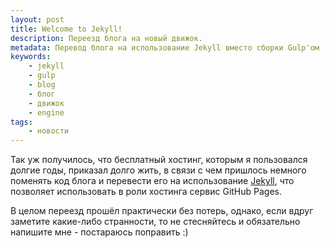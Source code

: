 ```yaml
---
layout: post
title: Welcome to Jekyll!
description: Переезд блога на новый движок.
metadata: Перевод блога на использование Jekyll вместо сборки Gulp'ом
keywords:
    - jekyll
    - gulp
    - blog
    - блог
    - движок
    - engine
tags:
    - новости
---
```

Так уж получилось, что бесплатный хостинг, которым я пользовался долгие годы, приказал долго жить,
в связи с чем пришлось немного поменять код блога и перевести его на использование
[Jekyll](https://jekyllrb.com/), что позволяет использовать в роли хостинга сервис GitHub Pages.

В целом переезд прошёл практически без потерь, однако, если вдруг заметите какие-либо странности,
то не стесняйтесь и обязательно напишите мне - постараюсь поправить :)
